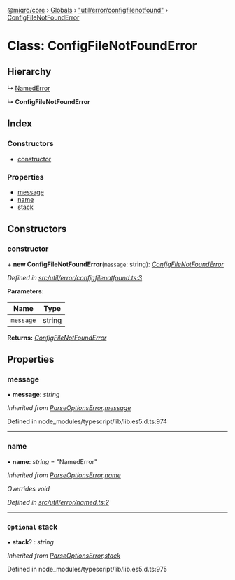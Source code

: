 [@miqro/core](../README.md) › [Globals](../globals.md) › ["util/error/configfilenotfound"](../modules/_util_error_configfilenotfound_.md) › [ConfigFileNotFoundError](_util_error_configfilenotfound_.configfilenotfounderror.md)

# Class: ConfigFileNotFoundError

## Hierarchy

  ↳ [NamedError](_util_error_named_.namederror.md)

  ↳ **ConfigFileNotFoundError**

## Index

### Constructors

* [constructor](_util_error_configfilenotfound_.configfilenotfounderror.md#constructor)

### Properties

* [message](_util_error_configfilenotfound_.configfilenotfounderror.md#message)
* [name](_util_error_configfilenotfound_.configfilenotfounderror.md#name)
* [stack](_util_error_configfilenotfound_.configfilenotfounderror.md#optional-stack)

## Constructors

###  constructor

\+ **new ConfigFileNotFoundError**(`message`: string): *[ConfigFileNotFoundError](_util_error_configfilenotfound_.configfilenotfounderror.md)*

*Defined in [src/util/error/configfilenotfound.ts:3](https://github.com/claukers/miqro-core/blob/05bc2b3/src/util/error/configfilenotfound.ts#L3)*

**Parameters:**

Name | Type |
------ | ------ |
`message` | string |

**Returns:** *[ConfigFileNotFoundError](_util_error_configfilenotfound_.configfilenotfounderror.md)*

## Properties

###  message

• **message**: *string*

*Inherited from [ParseOptionsError](_index_.parseoptionserror.md).[message](_index_.parseoptionserror.md#message)*

Defined in node_modules/typescript/lib/lib.es5.d.ts:974

___

###  name

• **name**: *string* = "NamedError"

*Inherited from [ParseOptionsError](_index_.parseoptionserror.md).[name](_index_.parseoptionserror.md#name)*

*Overrides void*

*Defined in [src/util/error/named.ts:2](https://github.com/claukers/miqro-core/blob/05bc2b3/src/util/error/named.ts#L2)*

___

### `Optional` stack

• **stack**? : *string*

*Inherited from [ParseOptionsError](_index_.parseoptionserror.md).[stack](_index_.parseoptionserror.md#optional-stack)*

Defined in node_modules/typescript/lib/lib.es5.d.ts:975
